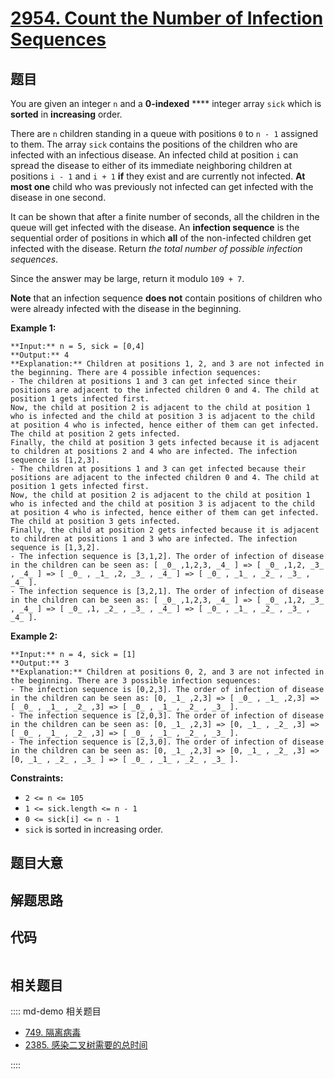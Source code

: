# [2954. Count the Number of Infection Sequences](https://leetcode.com/problems/count-the-number-of-infection-sequences)

## 题目

You are given an integer `n` and a **0-indexed** **** integer array `sick`
which is **sorted** in **increasing** order.

There are `n` children standing in a queue with positions `0` to `n - 1`
assigned to them. The array `sick` contains the positions of the children who
are infected with an infectious disease. An infected child at position `i` can
spread the disease to either of its immediate neighboring children at
positions `i - 1` and `i + 1` **if** they exist and are currently not
infected. **At most one** child who was previously not infected can get
infected with the disease in one second.

It can be shown that after a finite number of seconds, all the children in the
queue will get infected with the disease. An **infection sequence** is the
sequential order of positions in which **all** of the non-infected children
get infected with the disease. Return _the total number of possible infection
sequences_.

Since the answer may be large, return it modulo `109 + 7`.

**Note** that an infection sequence **does not** contain positions of children
who were already infected with the disease in the beginning.



**Example 1:**

    
    
    **Input:** n = 5, sick = [0,4]
    **Output:** 4
    **Explanation:** Children at positions 1, 2, and 3 are not infected in the beginning. There are 4 possible infection sequences:
    - The children at positions 1 and 3 can get infected since their positions are adjacent to the infected children 0 and 4. The child at position 1 gets infected first.
    Now, the child at position 2 is adjacent to the child at position 1 who is infected and the child at position 3 is adjacent to the child at position 4 who is infected, hence either of them can get infected. The child at position 2 gets infected.
    Finally, the child at position 3 gets infected because it is adjacent to children at positions 2 and 4 who are infected. The infection sequence is [1,2,3].
    - The children at positions 1 and 3 can get infected because their positions are adjacent to the infected children 0 and 4. The child at position 1 gets infected first.
    Now, the child at position 2 is adjacent to the child at position 1 who is infected and the child at position 3 is adjacent to the child at position 4 who is infected, hence either of them can get infected. The child at position 3 gets infected.
    Finally, the child at position 2 gets infected because it is adjacent to children at positions 1 and 3 who are infected. The infection sequence is [1,3,2].
    - The infection sequence is [3,1,2]. The order of infection of disease in the children can be seen as: [ _0_ ,1,2,3, _4_ ] => [ _0_ ,1,2, _3_ , _4_ ] => [ _0_ , _1_ ,2, _3_ , _4_ ] => [ _0_ , _1_ , _2_ , _3_ , _4_ ].
    - The infection sequence is [3,2,1]. The order of infection of disease in the children can be seen as: [ _0_ ,1,2,3, _4_ ] => [ _0_ ,1,2, _3_ , _4_ ] => [ _0_ ,1, _2_ , _3_ , _4_ ] => [ _0_ , _1_ , _2_ , _3_ , _4_ ].
    

**Example 2:**

    
    
    **Input:** n = 4, sick = [1]
    **Output:** 3
    **Explanation:** Children at positions 0, 2, and 3 are not infected in the beginning. There are 3 possible infection sequences:
    - The infection sequence is [0,2,3]. The order of infection of disease in the children can be seen as: [0, _1_ ,2,3] => [ _0_ , _1_ ,2,3] => [ _0_ , _1_ , _2_ ,3] => [ _0_ , _1_ , _2_ , _3_ ].
    - The infection sequence is [2,0,3]. The order of infection of disease in the children can be seen as: [0, _1_ ,2,3] => [0, _1_ , _2_ ,3] => [ _0_ , _1_ , _2_ ,3] => [ _0_ , _1_ , _2_ , _3_ ].
    - The infection sequence is [2,3,0]. The order of infection of disease in the children can be seen as: [0, _1_ ,2,3] => [0, _1_ , _2_ ,3] => [0, _1_ , _2_ , _3_ ] => [ _0_ , _1_ , _2_ , _3_ ].
    



**Constraints:**

  * `2 <= n <= 105`
  * `1 <= sick.length <= n - 1`
  * `0 <= sick[i] <= n - 1`
  * `sick` is sorted in increasing order.


## 题目大意

## 解题思路

## 代码

```javascript

```

## 相关题目

:::: md-demo 相关题目
- [749. 隔离病毒](https://leetcode.com/problems/contain-virus)
- [2385. 感染二叉树需要的总时间](https://leetcode.com/problems/amount-of-time-for-binary-tree-to-be-infected)

::::
